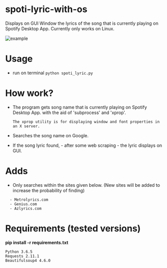 # spoti-lyric-with-os
Displays on GUI Window the lyrics of the song that is currently playing on Spotify Desktop App. Currently only works on Linux.

![example](https://i.imgur.com/KQPfTED.png)

# Usage

* run on terminal ```python spoti_lyric.py```


# How work?
* The program gets song name that is currently playing on Spotify Desktop App. with the aid of 'subprocess' and 'xprop'.

  ```The xprop utility is for displaying window and font properties in an X server. ```
  
* Searches the song name on Google.
* If the song lyric found, - after some web scraping - the lyric displays on GUI.


# Adds 
 * Only searches within the sites given below. (New sites will be added to increase the probability of finding)
```
  - Metrolyrics.com
  - Genius.com
  - Azlyrics.com
```


# Requirements (tested versions)
**pip install -r requirements.txt**
  ```
Python 3.6.5
Requests 2.11.1
Beautifulsoup4 4.6.0
  ```
